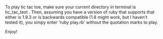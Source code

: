 To play tic tac toe, make sure your current directory in terminal is
tic_tac_test . Then, assuming you have a version of ruby that supports
that either is 1.9.3 or is backwards compatible (1.8 might work, but I
haven't tested it), you simpy enter 'ruby play.rb' without the quotation marks
to play.

Enjoy!

